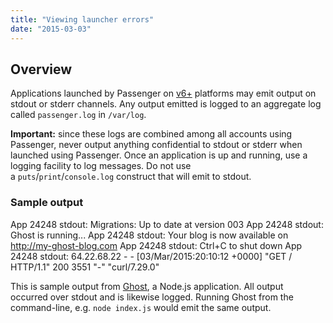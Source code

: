 ```yaml
---
title: "Viewing launcher errors"
date: "2015-03-03"
---
```


## Overview

Applications launched by Passenger on [v6+](https://kb.apnscp.com/platform/determining-platform-version/) platforms may emit output on stdout or stderr channels. Any output emitted is logged to an aggregate log called `passenger.log` in `/var/log`.

**Important:** since these logs are combined among all accounts using Passenger, never output anything confidential to stdout or stderr when launched using Passenger. Once an application is up and running, use a logging facility to log messages. Do not use a `puts`/`print`/`console.log` construct that will emit to stdout.

### Sample output

App 24248 stdout: Migrations: Up to date at version 003
App 24248 stdout: Ghost is running... 
App 24248 stdout: Your blog is now available on http://my-ghost-blog.com 
App 24248 stdout: Ctrl+C to shut down
App 24248 stdout: 64.22.68.22 - - \[03/Mar/2015:20:10:12 +0000\] "GET / HTTP/1.1" 200 3551 "-" "curl/7.29.0"

This is sample output from [Ghost](https://kb.apnscp.com/guides/installing-ghost/), a Node.js application. All output occurred over stdout and is likewise logged. Running Ghost from the command-line, e.g. `node index.js` would emit the same output.
